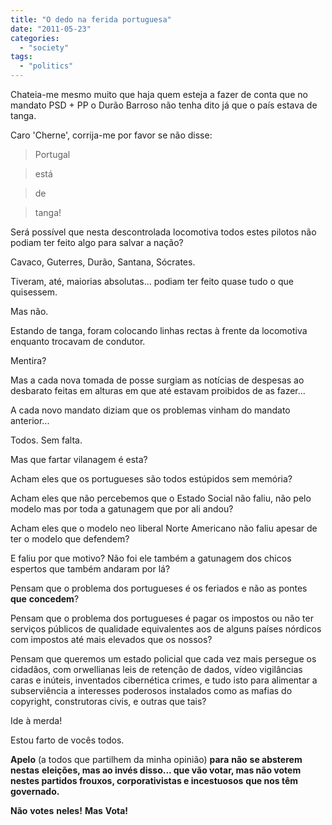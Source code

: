 ```yaml
---
title: "O dedo na ferida portuguesa"
date: "2011-05-23"
categories: 
  - "society"
tags: 
  - "politics"
---
```


Chateia-me mesmo muito que haja quem esteja a fazer de conta que no mandato PSD + PP o Durão Barroso não tenha dito já que o país estava de tanga.

Caro 'Cherne', corrija-me por favor se não disse:  

> Portugal

> está

> de

> tanga!

Será possível que nesta descontrolada locomotiva todos estes pilotos não podiam ter feito algo para salvar a nação?

Cavaco, Guterres, Durão, Santana, Sócrates.

Tiveram, até, maiorias absolutas... podiam ter feito quase tudo o que quisessem.

Mas não.

Estando de tanga, foram colocando linhas rectas à frente da locomotiva enquanto trocavam de condutor.

Mentira?

Mas a cada nova tomada de posse surgiam as notícias de despesas ao desbarato feitas em alturas em que até estavam proibidos de as fazer...

A cada novo mandato diziam que os problemas vinham do mandato anterior...

Todos. Sem falta.

Mas que fartar vilanagem é esta?

Acham eles que os portugueses são todos estúpidos sem memória?

Acham eles que não percebemos que o Estado Social não faliu, não pelo modelo mas por toda a gatunagem que por ali andou?

Acham eles que o modelo neo liberal Norte Americano não faliu apesar de ter o modelo que defendem?

E faliu por que motivo? Não foi ele também a gatunagem dos chicos espertos que também andaram por lá?

Pensam que o problema dos portugueses é os feriados e não as pontes **que** **concedem**?

Pensam que o problema dos portugueses é pagar os impostos ou não ter serviços públicos de qualidade equivalentes aos de alguns países nórdicos com impostos até mais elevados que os nossos?

Pensam que queremos um estado policial que cada vez mais persegue os cidadãos, com orwellianas leis de retenção de dados, vídeo vigilâncias caras e inúteis, inventados cibernética crimes, e tudo isto para alimentar a subserviência a interesses poderosos instalados como as mafias do copyright, construtoras civis, e outras que tais?

Ide à merda!

Estou farto de vocês todos.

**Apelo** (a todos que partilhem da minha opinião) **para** **não** **se absterem** **nestas** **eleições, mas ao invés disso... que vão votar, mas não votem nestes partidos frouxos, corporativistas e incestuosos** **que nos têm governado.**

**Não** **votes** **neles!** **Mas** **Vota!**
